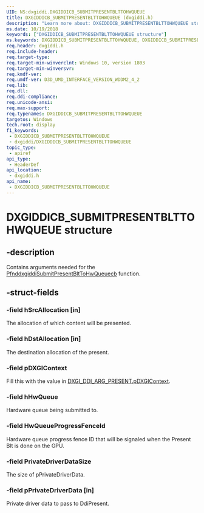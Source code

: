 ```yaml
---
UID: NS:dxgiddi.DXGIDDICB_SUBMITPRESENTBLTTOHWQUEUE
title: DXGIDDICB_SUBMITPRESENTBLTTOHWQUEUE (dxgiddi.h)
description: "Learn more about: DXGIDDICB_SUBMITPRESENTBLTTOHWQUEUE structure"
ms.date: 10/19/2018
keywords: ["DXGIDDICB_SUBMITPRESENTBLTTOHWQUEUE structure"]
ms.keywords: DXGIDDICB_SUBMITPRESENTBLTTOHWQUEUE, DXGIDDICB_SUBMITPRESENTBLTTOHWQUEUE,
req.header: dxgiddi.h
req.include-header: 
req.target-type: 
req.target-min-winverclnt: Windows 10, version 1803
req.target-min-winversvr: 
req.kmdf-ver: 
req.umdf-ver: D3D_UMD_INTERFACE_VERSION_WDDM2_4_2
req.lib: 
req.dll: 
req.ddi-compliance: 
req.unicode-ansi: 
req.max-support: 
req.typenames: DXGIDDICB_SUBMITPRESENTBLTTOHWQUEUE
targetos: Windows
tech.root: display
f1_keywords:
 - DXGIDDICB_SUBMITPRESENTBLTTOHWQUEUE
 - dxgiddi/DXGIDDICB_SUBMITPRESENTBLTTOHWQUEUE
topic_type:
 - apiref
api_type:
 - HeaderDef
api_location:
 - dxgiddi.h
api_name:
 - DXGIDDICB_SUBMITPRESENTBLTTOHWQUEUE
---
```


# DXGIDDICB_SUBMITPRESENTBLTTOHWQUEUE structure


## -description

Contains arguments needed for the [PfnddxgiddiSubmitPresentBltToHwQueuecb](nc-dxgiddi-pfnddxgiddi_submitpresentblttohwqueuecb.md) function.

## -struct-fields

### -field hSrcAllocation [in]

The allocation of which content will be presented.

### -field hDstAllocation [in]

The destination allocation of the present.

### -field pDXGIContext

Fill this with the value in [DXGI_DDI_ARG_PRESENT.pDXGIContext](ns-dxgiddi-dxgi_ddi_arg_present.md).

### -field hHwQueue

Hardware queue being submitted to.

### -field HwQueueProgressFenceId

Hardware queue progress fence ID that will be signaled when the Present Blt is done on the GPU.

### -field PrivateDriverDataSize

The size of pPrivateDriverData.

### -field pPrivateDriverData [in]

Private driver data to pass to DdiPresent.

